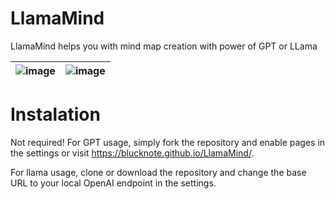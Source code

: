 # LlamaMind
LlamaMind helps you with mind map creation with power of GPT or LLama

![image](https://github.com/Blucknote/LlamaMind/assets/15163043/54dd2553-39f0-4135-af51-24fc17ac2382) | ![image](https://github.com/Blucknote/LlamaMind/assets/15163043/677ae344-7d4a-4a4b-969a-fb20a768a44c)
:--------------------------------------:|:--------------------------------------:


# Instalation
Not required! For GPT usage, simply fork the repository and enable pages in the settings or visit https://blucknote.github.io/LlamaMind/.

For llama usage, clone or download the repository and change the base URL to your local OpenAI endpoint in the settings.

